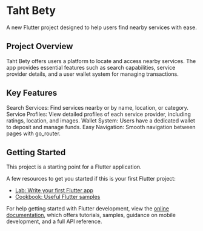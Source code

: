 # Taht Bety

A new Flutter project designed to help users find nearby services with ease.

## Project Overview

Taht Bety offers users a platform to locate and access nearby services.
The app provides essential features such as search capabilities, service provider details, and a user wallet system for managing transactions.

## Key Features
Search Services: Find services nearby or by name, location, or category.
Service Profiles: View detailed profiles of each service provider, including ratings, location, and images.
Wallet System: Users have a dedicated wallet to deposit and manage funds.
Easy Navigation: Smooth navigation between pages with go_router.

## Getting Started

This project is a starting point for a Flutter application.

A few resources to get you started if this is your first Flutter project:

- [Lab: Write your first Flutter app](https://docs.flutter.dev/get-started/codelab)
- [Cookbook: Useful Flutter samples](https://docs.flutter.dev/cookbook)

For help getting started with Flutter development, view the
[online documentation](https://docs.flutter.dev/), which offers tutorials,
samples, guidance on mobile development, and a full API reference.
